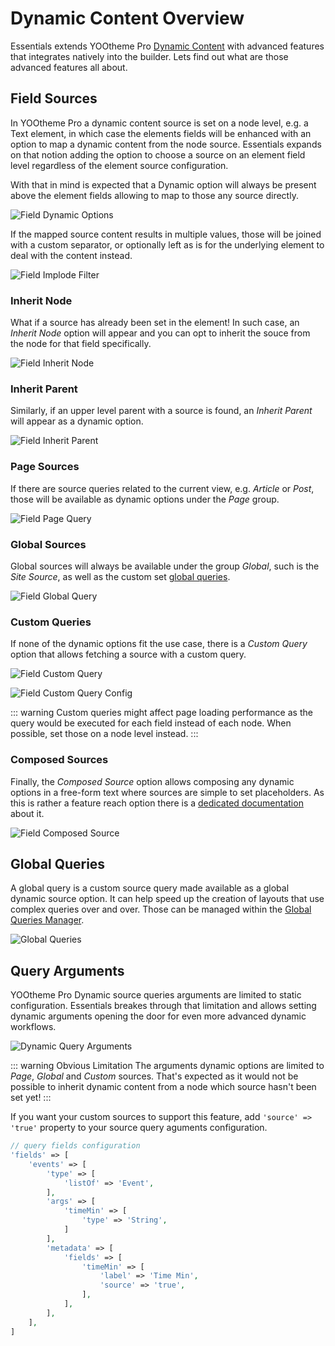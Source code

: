 # Dynamic Content Overview

Essentials extends YOOtheme Pro [Dynamic Content](https://yootheme.com/support/yootheme-pro/joomla/dynamic-content) with advanced features that integrates natively into the builder. Lets find out what are those advanced features all about.

## Field Sources

In YOOtheme Pro a dynamic content source is set on a node level, e.g. a Text element, in which case the elements fields will be enhanced with an option to map a dynamic content from the node source. Essentials expands on that notion adding the option to choose a source on an element field level regardless of the element source configuration.

With that in mind is expected that a Dynamic option will always be present above the element fields allowing to map to those any source directly.

![Field Dynamic Options](./assets/field-dynamic-options.webp)

If the mapped source content results in multiple values, those will be joined with a custom separator, or optionally left as is for the underlying element to deal with the content instead.

![Field Implode Filter](./assets/field-filter-implode.webp)

### Inherit Node

What if a source has already been set in the element! In such case, an _Inherit Node_ option will appear and you can opt to inherit the souce from the node for that field specifically.

![Field Inherit Node](./assets/field-inherit-node.webp)

### Inherit Parent

Similarly, if an upper level parent with a source is found, an _Inherit Parent_ will appear as a dynamic option.

![Field Inherit Parent](./assets/field-inherit-parent.webp)

### Page Sources

If there are source queries related to the current view, e.g. _Article_ or _Post_, those will be available as dynamic options under the _Page_ group.

![Field Page Query](./assets/field-page-query.webp)

### Global Sources

Global sources will always be available under the group _Global_, such is the _Site Source_, as well as the custom set [global queries](#global-queries).

![Field Global Query](./assets/field-global-query.webp)

### Custom Queries

If none of the dynamic options fit the use case, there is a _Custom Query_ option that allows fetching a source with a custom query.

![Field Custom Query](./assets/field-custom-query.webp)

![Field Custom Query Config](./assets/field-custom-query-config.webp)

::: warning
Custom queries might affect page loading performance as the query would be executed for each field instead of each node. When possible, set those on a node level instead.
:::

### Composed Sources

Finally, the _Composed Source_ option allows composing any dynamic options in a free-form text where sources are simple to set placeholders. As this is rather a feature reach option there is a [dedicated documentation](composed-sources) about it.

![Field Composed Source](./assets/field-composed-source.webp)

## Global Queries

A global query is a custom source query made available as a global dynamic source option. It can help speed up the creation of layouts that use complex queries over and over. Those can be managed within the [Global Queries Manager](/essentials-for-yootheme-pro/settings#global-queries).

![Global Queries](/essentials-for-yootheme-pro/assets/global-queries-manager.gif)

## Query Arguments

YOOtheme Pro Dynamic source queries arguments are limited to static configuration. Essentials breakes through that limitation and allows setting dynamic arguments opening the door for even more advanced dynamic workflows.

![Dynamic Query Arguments](./assets/dynamic-query-arguments.webp)

::: warning Obvious Limitation
The arguments dynamic options are limited to _Page_, _Global_ and _Custom_ sources. That's expected as it would not be possible to inherit dynamic content from a node which source hasn't been set yet!
:::

If you want your custom sources to support this feature, add `'source' => 'true'` property to your source query aguments configuration.

```php
// query fields configuration
'fields' => [
    'events' => [
        'type' => [
            'listOf' => 'Event',
        ],
        'args' => [
            'timeMin' => [
                'type' => 'String',
            ]
        ],
        'metadata' => [
            'fields' => [
                'timeMin' => [
                    'label' => 'Time Min',
                    'source' => 'true',
                ],
            ],
        ],
    ],
]
```

